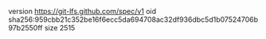 version https://git-lfs.github.com/spec/v1
oid sha256:959cbb21c352be16f6ecc5da694708ac32df936dbc5d1b07524706b97b2550ff
size 2515
